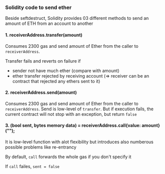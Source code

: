 ### Solidity code to send ether

Beside seftdestruct, Solidity provides 03 different methods to send an amount of ETH from an account to another

#### 1. receiverAddress.transfer(amount)
Consumes 2300 gas and send amount of Ether from the caller to `receiverAddress`.

Transfer fails and reverts on failure if 
- sender not have much ether (compare with amount)
- ether transfer rejected by receiving account (=> receiver can be an contract that rejected any ethers sent to it)

#### 2. receiverAddress.send(amount)
Consumes 2300 gas and send amount of Ether from the caller to `receiverAddress`.
Send is low-level of `transfer`. But if execution fails, the current contract will not stop with an exception, but return `false`

#### 3. (bool sent, bytes memory data) = receiverAddress.call{value: amount}("");
It is low-level function with alot flexibility but introduces also numberous possible problems like re-entrancy

By default, `call` forwards the whole gas if you don't specify it

If `call` failes, `sent = false`